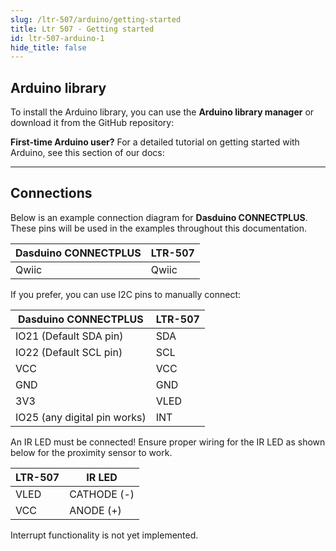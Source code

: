 ```yaml
---
slug: /ltr-507/arduino/getting-started
title: Ltr 507 - Getting started
id: ltr-507-arduino-1
hide_title: false
---
```


## Arduino library

To install the Arduino library, you can use the **Arduino library manager** or download it from the GitHub repository:
<QuickLink  
  title="LTR-507 Arduino library"  
  description="Digital Light and Proximity Sensor Arduino library by Soldered"  
  url="https://github.com/SolderedElectronics/Soldered-Digital-Light-Sensor-Arduino-Library/tree/main"  
/>  

<InfoBox>

**First-time Arduino user?** For a detailed tutorial on getting started with Arduino, see this section of our docs:

<QuickLink  
  title="Getting started with Arduino"  
  description="A comprehensive and detailed tutorial on how to set up and upload code to an Arduino board for the first time from scratch!"  
  url="/documentation/arduino/quick-start-guide"  
/>  

</InfoBox>

---

## Connections

Below is an example connection diagram for **Dasduino CONNECTPLUS**. These pins will be used in the examples throughout this documentation.

| **Dasduino CONNECTPLUS** | **LTR-507** |
| ------------------------ | ----------- |
| Qwiic                    | Qwiic       |

<InfoBox>

If you prefer, you can use I2C pins to manually connect:

| **Dasduino CONNECTPLUS**     | **LTR-507** |
| ---------------------------- | ----------- |
| IO21 (Default SDA pin)       | SDA         |
| IO22 (Default SCL pin)       | SCL         |
| VCC                          | VCC         |
| GND                          | GND         |
| 3V3                          | VLED        |
| IO25 (any digital pin works) | INT         |

<WarningBox>An IR LED must be connected! Ensure proper wiring for the IR LED as shown below for the proximity sensor to work.</WarningBox>

| **LTR-507** | **IR LED**  |
| ----------- | ----------- |
| VLED        | CATHODE (-) |
| VCC         | ANODE (+)   |


<WarningBox>Interrupt functionality is not yet implemented.</WarningBox>

</InfoBox>